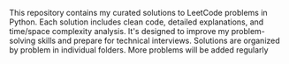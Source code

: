 This repository contains my curated solutions to LeetCode problems in Python. Each solution includes clean code, detailed explanations, and time/space complexity analysis. It's designed to improve my problem-solving skills and prepare for technical interviews. Solutions are organized by problem in individual folders. More problems will be added regularly
